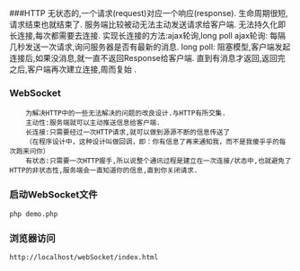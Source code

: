 	
###HTTP
		无状态的,一个请求(request)对应一个响应(response).
		生命周期很短,请求结束也就结束了.
		服务端比较被动无法主动发送请求给客户端.
		无法持久化即长连接,每次都需要去连接.
		实现长连接的方法:ajax轮询,long poll
			ajax轮询:
				每隔几秒发送一次请求,询问服务器是否有最新的消息.
			long poll:
				阻塞模型,客户端发起连接后,如果没消息,就一直不返回Response给客户端.
				直到有消息才返回,返回完之后,客户端再次建立连接,周而复始	.

###	WebSocket
		为解决HTTP中的一些无法解决的问题的改良设计.与HTTP有所交集.			
		主动性:服务端就可以主动推送信息给客户端.
		长连接:只需要经过一次HTTP请求,就可以做到源源不断的信息传送了
		（在程序设计中，这种设计叫做回调，即：你有信息了再来通知我，而不是我傻乎乎的每次跑来问你）
		有状态:只需要一次HTTP握手,所以说整个通讯过程是建立在一次连接/状态中,也就避免了HTTP的非状态性,服务端会一直知道你的信息,直到你关闭请求.
		
### 启动WebSocket文件
    php demo.php
    
### 浏览器访问     		
    http://localhost/webSocket/index.html